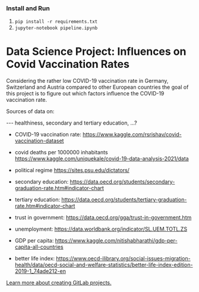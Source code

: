 <h3>
    Install and Run
</h3>
<ol>
    <li><code>pip install -r requirements.txt</code></li>
    <li><code>jupyter-notebook pipeline.ipynb</code></li>
</ol>

# Data Science Project: Influences on Covid Vaccination Rates

Considering the rather low COVID-19 vaccination rate in Germany, Switzerland and Austria compared to other European countries the goal of this project is to figure out which factors influence the COVID-19 vaccination rate.

Sources of data on:

--- healthiness, secondary and tertiary education, ...?

- COVID-19 vaccination rate:
https://www.kaggle.com/rsrishav/covid-vaccination-dataset

- covid deaths per 1000000 inhabitants
https://www.kaggle.com/uniquekale/covid-19-data-analysis-2021/data

- political regime
https://sites.psu.edu/dictators/

- secondary education:
https://data.oecd.org/students/secondary-graduation-rate.htm#indicator-chart

- tertiary education:
https://data.oecd.org/students/tertiary-graduation-rate.htm#indicator-chart

- trust in government:
https://data.oecd.org/gga/trust-in-government.htm

- unemployment:
https://data.worldbank.org/indicator/SL.UEM.TOTL.ZS

- GDP per capita:
https://www.kaggle.com/nitishabharathi/gdp-per-capita-all-countries

- better life index:
https://www.oecd-ilibrary.org/social-issues-migration-health/data/oecd-social-and-welfare-statistics/better-life-index-edition-2019-1_74ade212-en

[Learn more about creating GitLab projects.](https://docs.gitlab.com/ee/gitlab-basics/create-project.html)
